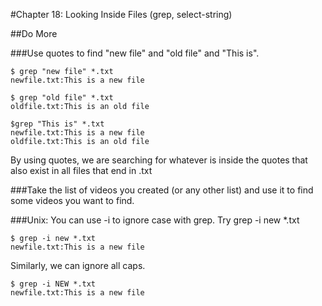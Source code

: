#Chapter 18: Looking Inside Files (grep, select-string)

##Do More

###Use quotes to find "new file" and "old file" and "This is".

```
$ grep "new file" *.txt
newfile.txt:This is a new file

$ grep "old file" *.txt
oldfile.txt:This is an old file

$grep "This is" *.txt
newfile.txt:This is a new file
oldfile.txt:This is an old file
```
By using quotes, we are searching for whatever is inside the quotes that also exist in all files that end in .txt 

###Take the list of videos you created (or any other list) and use it to find some videos you want to find.


###Unix: You can use -i to ignore case with grep. Try grep -i new *.txt

```
$ grep -i new *.txt
newfile.txt:This is a new file
```
Similarly, we can ignore all caps.
```
$ grep -i NEW *.txt
newfile.txt:This is a new file
```
